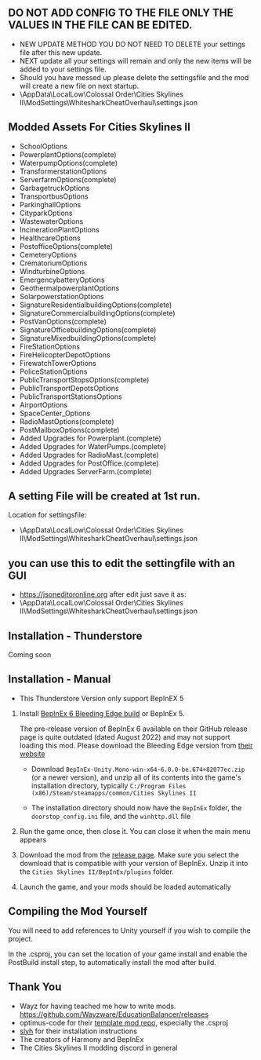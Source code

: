 ## DO NOT ADD CONFIG TO THE FILE ONLY THE VALUES IN THE FILE CAN BE EDITED.
* NEW UPDATE METHOD YOU DO NOT NEED TO DELETE your settings file after this new update.
* NEXT update all your settings will remain and only the new items will be added to your settings file.
* Should you have messed up please delete the settingsfile and the mod will create a new file on next startup.
* \AppData\LocalLow\Colossal Order\Cities Skylines II\ModSettings\WhitesharkCheatOverhaul\settings.json

## Modded Assets For Cities Skylines II
* SchoolOptions
* PowerplantOptions(complete)
* WaterpumpOptions(complete)
* TransformerstationOptions
* ServerfarmOptions(complete)
* GarbagetruckOptions
* TransportbusOptions
* ParkinghallOptions
* CityparkOptions
* WastewaterOptions
* IncinerationPlantOptions
* HealthcareOptions
* PostofficeOptions(complete)
* CemeteryOptions
* CrematoriumOptions
* WindturbineOptions
* EmergencybatteryOptions
* GeothermalpowerplantOptions
* SolarpowerstationOptions
* SignatureResidentialbuildingOptions(complete)
* SignatureCommercialbuildingOptions(complete)
* PostVanOptions(complete)
* SignatureOfficebuildingOptions(complete)
* SignatureMixedbuildingOptions(complete)
* FireStationOptions
* FireHelicopterDepotOptions
* FirewatchTowerOptions
* PoliceStationOptions
* PublicTransportStopsOptions(complete)
* PublicTransportDepotsOptions
* PublicTransportStationsOptions
* AirportOptions
* SpaceCenter_Options
* RadioMastOptions(complete)
* PostMailboxOptions(complete)
* Added Upgrades for Powerplant.(complete)
* Added Upgrades for WaterPumps.(complete)
* Added Upgrades for RadioMast.(complete)
* Added Upgrades for PostOffice.(complete)
* Added Upgrades ServerFarm.(complete)

## A setting File will be created at 1st run.
Location for settingsfile:
* \AppData\LocalLow\Colossal Order\Cities Skylines II\ModSettings\WhitesharkCheatOverhaul\settings.json
## you can use this to edit the settingfile with an GUI 
* https://jsoneditoronline.org
after edit just save it as:
* \AppData\LocalLow\Colossal Order\Cities Skylines II\ModSettings\WhitesharkCheatOverhaul\settings.json
## Installation - Thunderstore
Coming soon

## Installation - Manual
* This Thunderstore Version only support BepInEX 5

1. Install [BepInEx 6 Bleeding Edge build](https://builds.bepinex.dev/projects/bepinex_be) or BepInEx 5. 

   The pre-release version of BepInEx 6 available on their GitHub release page is quite outdated (dated August 2022) and may not support loading this mod. Please download the Bleeding Edge version from [their website](https://builds.bepinex.dev/projects/bepinex_be)

   * Download `BepInEx-Unity.Mono-win-x64-6.0.0-be.674+82077ec.zip` (or a newer version), and unzip all of its contents into the game's installation directory, typically `C:/Program Files (x86)/Steam/steamapps/common/Cities Skylines II`

   * The installation directory should now have the `BepInEx` folder, the `doorstop_config.ini` file, and the `winhttp.dll` file

2. Run the game once, then close it. You can close it when the main menu appears

3. Download the mod from the [release page](https://github.com/whiteshark-1975/WhitesharkCheatOverhaul). Make sure you select the download that is compatible with your version of BepInEx. Unzip it into the `Cities Skylines II/BepInEx/plugins` folder.

4. Launch the game, and your mods should be loaded automatically

## Compiling the Mod Yourself
You will need to add references to Unity yourself if you wish to compile the project.

In the .csproj, you can set the location of your game install and enable the PostBuild install step, to automatically install the mod after build.

## Thank You
* Wayz for having teached me how to write mods. https://github.com/Wayzware/EducationBalancer/releases
* optimus-code for their [template mod repo](https://github.com/optimus-code/Cities2Modding/tree/main), especially the .csproj
* [slyh](https://github.com/slyh) for their installation instructions
* The creators of Harmony and BepInEx
* The Cities Skylines II modding discord in general

